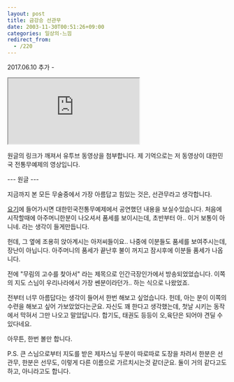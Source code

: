 ```yaml
---
layout: post
title: 금강승 선관무
date: 2003-11-30T00:51:26+09:00
categories: 일상의-느낌
redirect_from:
  - /220
---
```


2017.06.10 추가 -

<iframe src="https://www.youtube.com/embed/P7ZKdXe-LpQ" frame allowfullscreen></iframe>

원글의 링크가 깨져서 유투브 동영상을 첨부합니다. 제 기억으로는 저 동영상이 대한민국 전통무예제의 영상입니다.

--- 원글 ---

지금까지 본 모든 무술중에서 가장 아름답고 힘있는 것은, 선관무라고 생각합니다.

<a href="http://www.sunkwanmoo.com/zb41/view.php?id=media&amp;no=1" target="bb">요기</a>에 들어가시면 대한민국전통무예제에서 공연했던 내용을 보실수있습니다. 처음에 시작할때에 아주머니한분이 나오셔서 품세를 보이시는데, 초반부터 아.. 이거 보통이 아니네. 라는 생각이 들게만듭니다.

헌데, 그 옆에 조용히 앉아계시는 아저씨들이요.. 나중에 이분들도 품세를 보여주시는데, 장난이 아닙니다. 아주머니의 품세가 끝난후 불이 꺼지고 잠시후에 이분들 품세가 나옵니다.

전에 "무림의 고수를 찾아서" 라는 제목으로 인간극장인가에서 방송되었었습니다. 이쪽의 지도 스님이 우리나라에서 가장 쎈분이라던가.. 하는 식으로 나왔었죠.

전부터 너무 아름답다는 생각이 들어서 한번 해보고 싶었습니다. 헌데, 아는 분이 이쪽의 수련을 해보고 싶어 가보았었다는군요. 자신도 꽤 한다고 생각했는데, 첫날 시키는 동작에서 막혀서 그만 나오고 말았답니다. 합기도, 태권도 등등이 오,육단은 되어야 견딜 수 있다네요.

아무튼, 한번 볼만 합니다.

P.S. 큰 스님으로부터 지도를 받은 제자스님 두분이 따로따로 도장을 차려서 한분은 선관무, 한분은 선무도, 이렇게 다른 이름으로 가르치시는것 같더군요. 둘이 거의 같다고도 하고, 아니라고도 합니다.
